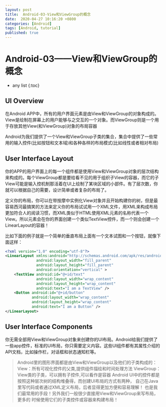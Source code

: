```yaml
---
layout: post
title:  Android-03-View和ViewGroup的概念
date:  2020-04-27 10:16:20 +0800
categories: [Android]
tags: [Android, tutorial]
published: true
---
```


# Android-03——View和ViewGroup的概念

* any list
{:toc}

## UI Overview

在Android APP中，所有的用户界面元素是由View和ViewGroup的对象构成的。View是绘制在屏幕上的用户能够与之交互的一个对象。而ViewGroup则是一个用于存放其他View(和ViewGroup)对象的布局容器

Android为我们提供了一个View和ViewGroup子类的集合，集合中提供了一些常用的输入控件(比如按钮和文本域)和各种各样的布局模式(比如线性或者相对布局)



## User Interface Layout

你的APP的用户界面上的每一个组件都是使用View和ViewGroup对象的层次结构来构成的。每个ViewGroup都是要给看不见的用于组织子View的容器，而它的子View可能是输入控机制那活着在UI上绘制了某块区域的小部件。有了层次数，你就可以根据自己的需要，设计简单或者复杂的布局了。



定义你的布局，你可以在带按摩中实例化View对象并且开始构建你的树，但是最容易西河最搞笑的方法来定义你的布局试试用一个XML文件，用XML来构成布局更加符合人的阅读习惯，而XML类似于HTML使用XML元素的名称代表一个View。所以<TextView>元素会在你的界面创建一个类似TextView控件，而一个<LinearLayout>则会创建一个LinearLayout的容器！



比如下面的例子就是一个简单的垂直布局上面有一个文本试图和一个按钮，就像下面这样：

```xml
<?xml version="1.0" encoding="utf-8"?>
<LinearLayout xmlns:android="http://schemas.android.com/apk/res/android"
              android:layout_width="fill_parent" 
              android:layout_height="fill_parent"
              android:orientation="vertical" >
    <TextView android:id="@+id/text"
              android:layout_width="wrap_content"
              android:layout_height="wrap_content"
              android:text="I am a TextView" />
    <Button android:id="@+id/button"
            android:layout_width="wrap_content"
            android:layout_height="wrap_content"
            android:text="I am a Button" />
</LinearLayout>
```



## User Interface Components

你无需全部用View和ViewGroup对象来创建你的UI布局。Android给我们提供了一些app控件，标准的UI布局，你只需要定义内容。这些UI组件都有其属性介绍的API文档，比如操作栏，对话框和状态通知栏等。



> Android里的图形界面都是由View和ViewGroup以及他们的子类构成的：
> View：所有可视化控件的父类,提供组件描绘和时间处理方法
> ViewGroup： View类的子类，可以拥有子控件,可以看作是容器
> Android UI中的控件都是按照这种层次树的结构堆叠得，而创建UI布局的方式有两种，
> 自己在Java里写代码或者通过XML定义布局，后者显得更加方便和容易理解！
> 也是我们最常用的手段！另外我们一般很少直接用View和ViewGroup来写布局，更多的
> 时候使用它们的子类控件或容器来构建布局！